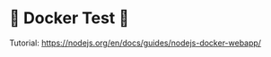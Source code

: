 :whale: Docker Test :whale:
=================
Tutorial:
https://nodejs.org/en/docs/guides/nodejs-docker-webapp/